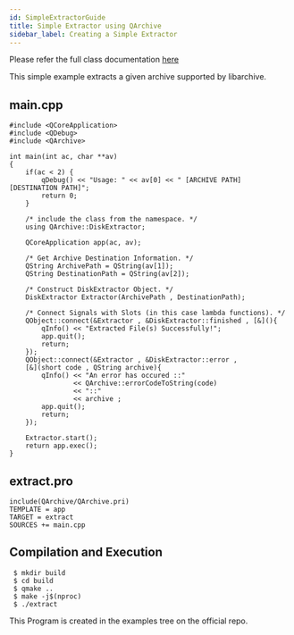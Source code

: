 ```yaml
---
id: SimpleExtractorGuide
title: Simple Extractor using QArchive
sidebar_label: Creating a Simple Extractor
---
```


Please refer the full class documentation [here](QArchiveDiskExtractor.md)

This simple example extracts a given archive supported by libarchive.

## main.cpp
```
#include <QCoreApplication>
#include <QDebug>
#include <QArchive>

int main(int ac, char **av)
{
    if(ac < 2) {
        qDebug() << "Usage: " << av[0] << " [ARCHIVE PATH] [DESTINATION PATH]";
        return 0;
    }

    /* include the class from the namespace. */    
    using QArchive::DiskExtractor;

    QCoreApplication app(ac, av);

    /* Get Archive Destination Information. */
    QString ArchivePath = QString(av[1]); 
    QString DestinationPath = QString(av[2]);

    /* Construct DiskExtractor Object. */
    DiskExtractor Extractor(ArchivePath , DestinationPath);
    
    /* Connect Signals with Slots (in this case lambda functions). */
    QObject::connect(&Extractor , &DiskExtractor::finished , [&](){
        qInfo() << "Extracted File(s) Successfully!";
        app.quit();
        return;
    });
    QObject::connect(&Extractor , &DiskExtractor::error ,
    [&](short code , QString archive){
        qInfo() << "An error has occured ::"
                << QArchive::errorCodeToString(code) 
                << "::" 
                << archive ;
        app.quit();
        return;
    });
    
    Extractor.start();
    return app.exec();
}
```

## extract.pro

```
include(QArchive/QArchive.pri)
TEMPLATE = app
TARGET = extract
SOURCES += main.cpp
```

## Compilation and Execution

```
 $ mkdir build
 $ cd build
 $ qmake ..
 $ make -j$(nproc)
 $ ./extract
```

This Program is created in the examples tree on the official repo.


